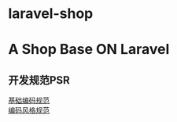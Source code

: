 # laravel-shop
# A Shop Base ON Laravel
## 开发规范PSR
[基础编码规范](https://phphub.org/topics/2078)  
[编码风格规范](https://phphub.org/topics/2079)  

